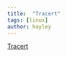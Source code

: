```yaml
---
title:  "Tracert"
tags: [linux]
author: hayley
---
```


[Tracert](https://ghdwn0217.tistory.com/82)

